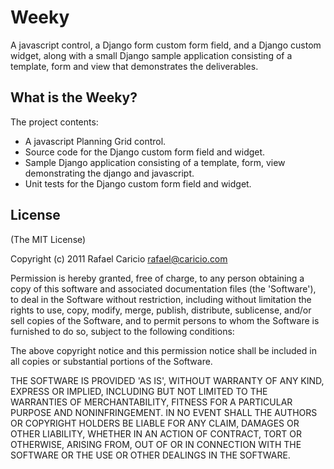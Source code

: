 Weeky
=====

A javascript control, a Django form custom form field, and a Django custom widget, along with a small Django sample application consisting of a template, form and view that demonstrates the deliverables.

What is the Weeky?
------------------

The project contents:

 - A javascript Planning Grid control.
 - Source code for the Django custom form field and widget.
 - Sample Django application consisting of a template, form, view demonstrating the django and javascript.
 - Unit tests for the Django custom form field and widget.

License
-------

(The MIT License)

Copyright (c) 2011 Rafael Caricio <rafael@caricio.com>

Permission is hereby granted, free of charge, to any person obtaining a copy of this software and associated documentation files (the 'Software'), to deal in the Software without restriction, including without limitation the rights to use, copy, modify, merge, publish, distribute, sublicense, and/or sell copies of the Software, and to permit persons to whom the Software is furnished to do so, subject to the following conditions:

The above copyright notice and this permission notice shall be included in all copies or substantial portions of the Software.

THE SOFTWARE IS PROVIDED 'AS IS', WITHOUT WARRANTY OF ANY KIND, EXPRESS OR IMPLIED, INCLUDING BUT NOT LIMITED TO THE WARRANTIES OF MERCHANTABILITY, FITNESS FOR A PARTICULAR PURPOSE AND NONINFRINGEMENT. IN NO EVENT SHALL THE AUTHORS OR COPYRIGHT HOLDERS BE LIABLE FOR ANY CLAIM, DAMAGES OR OTHER LIABILITY, WHETHER IN AN ACTION OF CONTRACT, TORT OR OTHERWISE, ARISING FROM, OUT OF OR IN CONNECTION WITH THE SOFTWARE OR THE USE OR OTHER DEALINGS IN THE SOFTWARE.